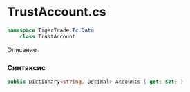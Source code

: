 
# TrustAccount.cs
```csharp
namespace TigerTrade.Tc.Data  
    class TrustAccount
```

Описание

### Синтаксис
```csharp
public Dictionary<string, Decimal> Accounts { get; set; }
```
